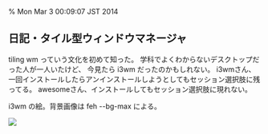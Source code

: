 % Mon Mar 3 00:09:07 JST 2014

## 日記・タイル型ウィンドウマネージャ

tiling wm っていう文化を初めて知った。
学科でよくわからないデスクトップだった人が一人いたけど、
今見たら i3wm だったのかもしれない。
i3wmさん、一回インストールしたらアンインストールしようとしてもセッション選択肢に残ってる。
awesomeさん、インストールしてもセッション選択肢に現れない。

i3wm の絵。背景画像は feh --bg-max による。

![](http://i.imgur.com/ZH4Kg4l.png)
